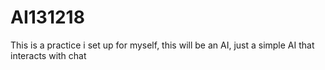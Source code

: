# AI131218

This is a practice i set up for myself, this will be an AI, just a simple AI that interacts with chat
